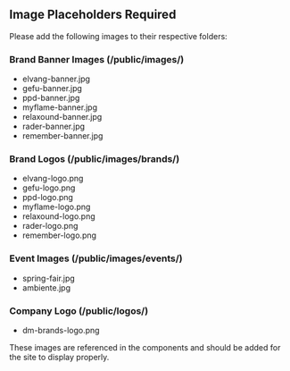 ## Image Placeholders Required

Please add the following images to their respective folders:

### Brand Banner Images (/public/images/)
- elvang-banner.jpg
- gefu-banner.jpg
- ppd-banner.jpg
- myflame-banner.jpg
- relaxound-banner.jpg
- rader-banner.jpg
- remember-banner.jpg

### Brand Logos (/public/images/brands/)
- elvang-logo.png
- gefu-logo.png
- ppd-logo.png
- myflame-logo.png
- relaxound-logo.png
- rader-logo.png
- remember-logo.png

### Event Images (/public/images/events/)
- spring-fair.jpg
- ambiente.jpg

### Company Logo (/public/logos/)
- dm-brands-logo.png

These images are referenced in the components and should be added for the site to display properly.